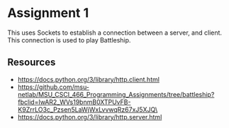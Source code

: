 # Assignment 1

This uses Sockets to establish a connection between a server, and client. This connection is used to play Battleship.

## Resources

 - https://docs.python.org/3/library/http.client.html
 - https://github.com/msu-netlab/MSU_CSCI_466_Programming_Assignments/tree/battleship?fbclid=IwAR2_WVs19bnmB0XTPUvFB-K9ZrrLO3c_Pzsen5LaWjWxLvvwqRz67xJ5XJQ\
 - https://docs.python.org/3/library/http.server.html

